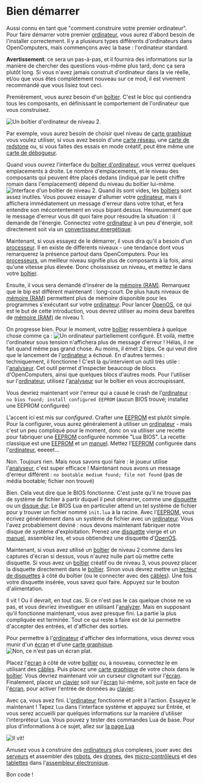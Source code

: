 # Bien démarrer

Aussi connu en tant que "comment construire votre premier ordinateur". Pour faire démarrer votre premier [ordinateur](computer.md), vous aurez d'abord besoin de l'installer correctement. Il y a plusieurs types différents d'ordinateurs dans OpenComputers, mais commençons avec la base : l'ordinateur standard.

**Avertissement**: ce sera un pas-à-pas, et il fournira des informations sur la manière de chercher des questions vous-même plus tard, donc ça sera plutôt long. Si vous n'avez jamais construit d'ordinateur dans la vie réelle, et/ou que vous êtes complètement nouveau sur ce mod, il est vivement recommandé que vous lisiez tout ceci.

Premièrement, vous aurez besoin d'un [boîtier](../block/case1.md). C'est le bloc qui contiendra tous les composants, en définissant le comportement de l'ordinateur que vous construisez.

![Un boîtier d'ordinateur de niveau 2.](oredict:oc:case2)

Par exemple, vous aurez besoin de choisir quel niveau de [carte graphique](../item/graphicsCard1.md) vous voulez utiliser, si vous avez besoin d'une [carte réseau](../item/lanCard.md), une [carte de redstone](../item/redstoneCard1.md) ou, si vous faites des essais en mode créatif, peut être même une [carte de débogueur](../item/debugCard.md).

Quand vous ouvrez l'interface du [boîtier d'ordinateur](../block/case1.md), vous verrez quelques emplacements à droite. Le nombre d'emplacements, et le niveau des composants qui peuvent être placés dedans (indiqué par le petit chiffre romain dans l'emplacement) dépend du niveau du boîtier lui-même.
![Interface d'un boîtier de niveau 2.](opencomputers:doc/img/configuration_case1.png)
Quand ils sont vides, les [boîtiers](../block/case1.md) sont assez inutiles. Vous pouvez essayer d'allumer votre [ordinateur](computer.md), mais il affichera immédiatement un message d'erreur dans votre tchat, et fera entendre son mécontentement en vous bipant dessus. Heureusement que le message d'erreur vous dit quoi faire pour résoudre la situation : il demande de l'énergie. Connectez votre [ordinateur](computer.md) à un peu d'énergie, soit directement soit via un [convertisseur énergétique](../block/powerConverter.md).

Maintenant, si vous essayez de le démarrer, il vous dira qu'il a besoin d'un [processeur](../item/cpu1.md). Il en existe de différents niveaux - une tendance dont vous remarquerez la présence partout dans OpenComputers. Pour les [processeurs](../item/cpu1.md), un meilleur niveau signifie plus de composants à la fois, ainsi qu'une vitesse plus élevée. Donc choississez un niveau, et mettez le dans votre [boîtier](../block/case1.md).

Ensuite, il vous sera demandé d'insérer de la [mémoire (RAM)](../item/ram1.md). Remarquez que le bip est différent maintenant : long-court. De plus hauts niveaux de [mémoire (RAM)](../item/ram1.md) permettent plus de mémoire disponible pour les programmes s'exécutant sur votre [ordinateur](computer.md). Pour lancer [OpenOS](openOS.md), ce qui est le but de cette introduction, vous devrez utiliser au moins deux barettes de [mémoire (RAM)](../item/ram1.md) de niveau 1.

On progresse bien. Pour le moment, votre [boîtier](../block/case1.md) ressemblera à quelque chose comme ça :
![Un ordinateur partiellement configuré.](opencomputers:doc/img/configuration_case2.png)
Et voilà, mettre l'ordinateur sous tension n'affichera plus de message d'erreur ! Hélas, il ne fait quand même pas grand chose. Au moins, il émet 2 bips. Ce qui veut dire que le lancement de l'[ordinateur](computer.md) a échoué. En d'autres termes : techniquement, il fonctionne ! C'est là qu'intervient un outil très utile : l'[analyseur](../item/analyzer.md). Cet outil permet d'inspecter beaucoup de blocs d'OpenComputers, ainsi que quelques blocs d'autres mods. Pour l'utiliser sur l'[ordinateur](computer.md), utilisez l'[analyseur](../item/analyzer.md) sur le boîtier en vous accroupissant.

Vous devriez maintenant voir l'erreur qui a causé le crash de l'[ordinateur](computer.md) :
`no bios found; install configured EEPROM`
(aucun BIOS trouvé; installez une EEPROM configurée)

L'accent ici est mis sur *configured*. Crafter une [EEPROM](../item/eeprom.md) est plutôt simple. Pour la configurer, vous aurez généralement à utiliser un [ordinateur](computer.md) - mais c'est un peu compliqué pour le moment, donc on va utiliser une recette pour fabriquer une [EEPROM](../item/eeprom.md) configurée nommée "Lua BIOS". La recette classique est une [EEPROM](../item/eeprom.md) et un [manuel](../item/manual.md). Mettez l'[EEPROM](../item/eeprom.md) configurée dans l'[ordinateur](computer.md), eeeeet...

Non. Toujours rien. Mais nous savons quoi faire : le joueur utilise l'[analyseur](../item/analyzer.md), c'est super efficace ! Maintenant nous avons un message d'erreur différent :
`no bootable medium found; file not found`
(pas de média bootable; fichier non trouvé)

Bien. Cela veut dire que le BIOS fonctionne. C'est juste qu'il ne trouve pas de système de fichier à partir duquel il peut démarrer, comme une [disquette](../item/floppy.md) ou un [disque dur](../item/hdd1.md). Le BIOS Lua en particulier attend un tel système de fichier pour y trouver un fichier nommé `init.lua` à la racine. Avec l'[EEPROM](../item/eeprom.md), vous écrivez généralement dans un système de fichier avec un [ordinateur](computer.md). Vous l'avez probablement deviné : nous devons maintenant fabriquer notre disque de système d'exploitation. Prenez une [disquette](../item/floppy.md) vierge et un [manuel](../item/manual.md), assemblez les, et vous obtiendrez une disquette d'[OpenOS](openOS.md).

Maintenant, si vous avez utilisé un [boîtier](../block/case2.md) de niveau 2 comme dans les captures d'écran si dessus, vous n'aurez nulle part où mettre cette disquette. Si vous avez un [boîtier](../block/case2.md) créatif ou de niveau 3, vous pouvez placer la disquette directement dans le [boîtier](../block/case1.md). Sinon vous devrez mettre un [lecteur de disquettes](../block/diskDrive.md) à côté du boîtier (ou le connecter avec des [câbles](../block/cable.md)). Une fois votre disquette insérée, vous savez quoi faire. Appuyez sur le bouton d'alimentation.

Il vit ! Ou il devrait, en tout cas. Si ce n'est pas le cas quelque chose ne va pas, et vous devriez investiguer en utilisant l'[analyzer](../item/analyzer.md). Mais en supposant qu'il fonctionne maintenant, vous avez presque fini. La partie la plus compliquée est terminée. Tout ce qui reste à faire est de lui permettre d'accepter des entrées, et d'afficher des sorties.

Pour permettre à l'[ordinateur](computer.md) d'afficher des informations, vous devrez vous munir d'un [écran](../block/screen1.md) et d'une [carte graphique](../item/graphicsCard1.md).
![Non, ce n'est pas un écran plat.](oredict:oc:screen2)

Placez l'[écran](../block/screen1.md) à côté de votre [boîtier](../block/case1.md) ou, à nouveau, connectez le en utilisant des [câbles](../block/cable.md). Puis placez une [carte graphique](../item/graphicsCard1.md) de votre choix dans le [boîtier](../block/case1.md). Vous devriez maintenant voir un curseur clignotant sur l'[écran](../block/screen1.md). Finalement, placez un [clavier](../block/keyboard.md) soit sur l'[écran](../block/screen1.md) lui-même, soit juste en face de l'[écran](../block/screen1.md), pour activer l'entrée de données au [clavier](../block/keyboard.md).

Avec ça, vous avez fini. L'[ordinateur](computer.md) fonctionne et prêt à l'action. Essayez le maintenant ! Tapez `lua` dans l'interface système et appuyez sur Entrée, et vous serez accueilli par quelques informations sur la manière d'utiliser l'interpréteur Lua. Vous pouvez y tester des commandes Lua de base. Pour plus d'informations à ce sujet, allez sur [la page Lua](lua.md)

![Il vit!](opencomputers:doc/img/configuration_done.png)

Amusez vous à construire des [ordinateurs](computer.md) plus complexes, jouer avec des [serveurs](../item/server1.md) et assembler des [robots](../block/robot.md), des [drones](../item/drone.md), des [micro-contrôleurs](../block/microcontroller.md) et des [tablettes](../item/tablet.md) dans l'[assembleur électronique](../block/assembler.md).

Bon code !
